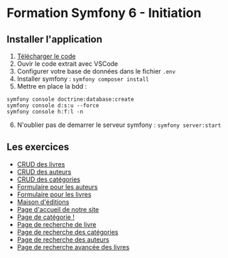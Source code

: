 # Formation Symfony 6 - Initiation

## Installer l'application

1. [Télécharger le code](https://github.com/Djeg/formation-symfony/archive/refs/heads/session/30.05.22-03.06.22.zip)
2. Ouvir le code extrait avec VSCode
3. Configurer votre base de données dans le fichier `.env`
4. Installer symfony : `symfony composer install`
5. Mettre en place la bdd :

```
symfony console doctrine:database:create
symfony console d:s:u --force
symfony console h:f:l -n
```

6. N'oublier pas de demarrer le serveur symfony : `symfony server:start`

## Les exercices

-   [CRUD des livres](./exos/crud-book.md)
-   [CRUD des auteurs](./exos/crud-author.md)
-   [CRUD des catégories](./exos/crud-category.md)
-   [Formulaire pour les auteurs](./exos/form-author.md)
-   [Formulaire pour les livres](./exos/form-book.md)
-   [Maison d'éditions](./exos/publisher.md)
-   [Page d'accueil de notre site](./exos/home.md)
-   [Page de catégorie !](./exos/category.md)
-   [Page de recherche de livre](./exos/search.md)
-   [Page de recherche des catégories](./exos/search-categories.md)
-   [Page de recherche des auteurs](./exos/search-authors.md)
-   [Page de recherche avancée des livres](./exos/advanced-book-search.md)
